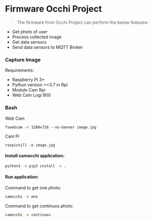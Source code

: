 # Firmware Occhi Project

> The firmware from Occhi Project can perform the below features:

* Get photo of user
* Process collected image
* Get data sensors
* Send data sensors to MQTT Broker

### Capture Image

Requirements:

* Raspberry Pi 3+
* Python version >=3.7 in Rpi
* Module Cam Rpi
* Web Cam Logi 900

### Bash

Web Cam
```
fswebcam -r 1280x720 --no-banner image.jpg
```

Cam Pi
```
raspistill -o image.jpg
```

#### Install camocchi application:

```sh
python3 -m pip3 install -e .
```

#### Run application:

Command to get one photo:
```sh
camocchi -m one
```

Command to get continuos photo:
```sh
camocchi -m continuos
```
